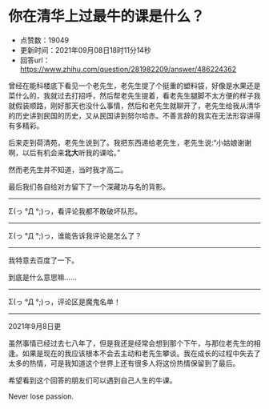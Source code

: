 # 你在清华上过最牛的课是什么？
- 点赞数：19049
- 更新时间：2021年09月08日18时11分14秒
- 回答url：https://www.zhihu.com/question/281982209/answer/486224362
<body>
 <p data-pid="3t2GKN-o">曾经在能科楼底下看见一个老先生，老先生提了个挺重的塑料袋，好像是水果还是菜什么的，我就过去打招呼，然后帮老先生提着，看老先生腿脚不太方便的样子我就假装顺路，刚好那天也没什么事情，然后和老先生就聊开了，老先生给我从清华的历史讲到民国的历史，又从民国讲到努尔哈赤。不善言辞的我实在无法形容讲得有多精彩。</p>
 <p data-pid="cBQGPF0B">后来走到荷清苑，老先生说到了。我把东西递给老先生，老先生说:“小姑娘谢谢啊，以后有机会来<b>北大</b>听我的课哈。”</p>
 <p data-pid="TvdJI5EX">然而老先生并不知道，当时我才高二。</p>
 <p data-pid="J3ezR4jZ">最后我们各自给对方留下了一个深藏功与名的背影。</p>
 <hr>
 <p data-pid="jvIzUXXm">Σ(っ °Д °;)っ，看评论我都不敢破坏队形。</p>
 <hr>
 <p data-pid="mIuifmM5">Σ(っ °Д °;)っ，谁能告诉我评论是怎么了？</p>
 <hr>
 <p data-pid="l_BrESPL">我特意去百度了一下。</p>
 <p data-pid="Hp0PCpnt">到底是什么意思嘛……</p>
 <hr>
 <p data-pid="FmRtdyoK">Σ(っ °Д °;)っ，评论区是魔鬼名单！</p>
 <hr>
 <p data-pid="7cQVmxhY">2021年9月8日更</p>
 <p data-pid="dhg89Iqo">虽然事情已经过去七八年了，但是我还是经常会想到那个下午，与那位老先生的相逢。如果是现在的我应该根本不会去主动和老先生攀谈。我在成长的过程中失去了太多的热情，可是我知道这个世界上还有很多人将这份热情保留到了最后。</p>
 <p data-pid="ln6tAV2_">希望看到这个回答的朋友们可以遇到自己人生的牛课。</p>
 <p data-pid="7mH9Ypx3">Never lose passion.</p>
</body>